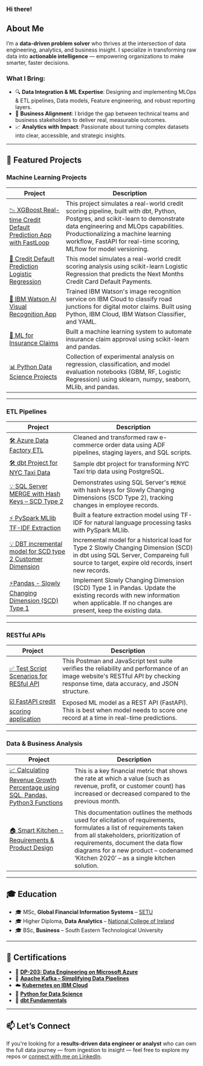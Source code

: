 ### Hi there!

## About Me

I’m a **data-driven problem solver** who thrives at the intersection of data engineering, analytics, and business insight. I specialize in transforming raw data into **actionable intelligence** — empowering organizations to make smarter, faster decisions.

### What I Bring:

- 🔍 **Data Integration & ML Expertise**: Designing and implementing MLOps & ETL pipelines, Data models, Feature engineering, and robust reporting layers.
- 🤝 **Business Alignment**: I bridge the gap between technical teams and business stakeholders to deliver real, measurable outcomes.
- 📈 **Analytics with Impact**: Passionate about turning complex datasets into clear, accessible, and strategic insights.

---

## 💼 Featured Projects

### Machine Learning Projects

| Project | Description |
|--------|-------------|
| [📉 XGBoost Real-time Credit Default Prediction App with FastLoop](https://github.com/JJRyan0/credit_etl_ml_project/blob/main/readme.md) | This project simulates a real-world credit scoring pipeline, built with dbt, Python, Postgres, and scikit-learn to demonstrate data engineering and MLOps capabilities. Productionalizing a machine learning workflow, FastAPI for real-time scoring, MLflow for model versioning. |
| [🎯 Credit Default Prediction Logistic Regression](https://github.com/JJRyan0/john-python-jupyter-notebooks/blob/master/Credit%20Card%20Default%20Prediction%20-%20Logistic%20Regression.ipynb) | This model simulates a real-world credit scoring analysis using scikit-learn Logistic Regression that predicts the Next Months Credit Card Default Payments.|
| [🤖 IBM Watson AI Visual Recognition App](https://github.com/JJRyan0/ibm-watson-visual-recognition-system-identifying-junction-types) | Trained IBM Watson's image recognition service on IBM Cloud to classify road junctions for digital motor claims. Built using Python, IBM Cloud, IBM Watson Classifier, and YAML. |
| [🧠 ML for Insurance Claims](https://gist.github.com/JJRyan0/0625271b52cf2ac5cfbffa79f1ab471f) | Built a machine learning system to automate insurance claim approval using scikit-learn and pandas. |
| [📊 Python Data Science Projects](https://github.com/JJRyan0/john-python-jupyter-notebooks) | Collection of experimental  analysis on regression, classification, and model evaluation notebooks (GBM, RF, Logistic Regression) using sklearn, numpy, seaborn, MLlib, and pandas. |

---

### ETL Pipelines

| Project | Description |
|--------|-------------|
| [🛠 Azure Data Factory ETL](https://github.com/JJRyan0/ETL_Raw_Transform_Curated_Schema/tree/main) | Cleaned and transformed raw e-commerce order data using ADF pipelines, staging layers, and SQL scripts. |
| [🛠 dbt Project for NYC Taxi Data](https://github.com/JJRyan0/NYC-Taxi-ETL-with-dbt-Core/tree/main) | Sample dbt project for transforming NYC Taxi trip data using PostgreSQL. |
| [💡 SQL Server MERGE with Hash Keys – SCD Type 2](https://github.com/JJRyan0/T_SQL_Scripts/blob/main/scd_type_2_hash_keys.md) | Demonstrates using SQL Server's `MERGE` with hash keys for Slowly Changing Dimensions (SCD Type 2), tracking changes in employee records. |
| [⚡️ PySpark MLlib TF-IDF Extraction](https://github.com/JJRyan0/john-python-jupyter-notebooks/blob/master/Apache%20Spark%20(MLlib)%20-%20%20Extracting%20Text%20Features%20for%20TF-IDF.ipynb) | Built a feature extraction model using TF-IDF for natural language processing tasks with PySpark MLlib. |
| [💡 DBT incremental model for SCD type 2 Customer Dimension](https://github.com/JJRyan0/dbt_scd2_customer_dim/tree/main) |  Incremental model for a historical load for Type 2 Slowly Changing Dimension (SCD) in dbt using SQL Server, Compareing full source to target, expire old records, insert new records. |
| [⚡️Pandas - Slowly Changing Dimension (SCD) Type 1 ](https://github.com/JJRyan0/credit_risk_modeling_analysis/blob/main/Slowly%20Changing%20Dimension%20(SCD)%20Type%201%20in%20Pandas.ipynb) | Implement Slowly Changing Dimension (SCD) Type 1 in Pandas. Update the existing records with new information when applicable. If no changes are present, keep the existing data.|

---

### RESTful APIs

| Project | Description |
|--------|-------------|
| [✅ Test Script Scenarios for RESful API](https://github.com/JJRyan0/rest_api_test_cases) | This Postman and JavaScript test suite verifies the reliability and performance of an image website's RESTful API by checking response time, data accuracy, and JSON structure. 
| [☑️ FastAPI credit scoring application]( https://github.com/JJRyan0/credit_etl_ml_project/blob/main/main.py) | Exposed ML model as a REST API (FastAPI). This is best when model needs to score one record at a time in real-time predictions.| 

---

### Data & Business Analysis

| Project | Description |
|--------|-------------|
| [📈 Calculating Revenue Growth Percentage using SQL, Pandas, Python3 Functions](https://github.com/JJRyan0/credit_risk_modeling_analysis/blob/main/Calculating%20Revenue%20Growth%20Percent%Functions.ipynb)| This is a key financial metric that shows the rate at which a value (such as revenue, profit, or customer count) has increased or decreased compared to the previous month. |
| [🏠 Smart Kitchen - Requirements & Product Design](https://github.com/JJRyan0/business-analyst-projects/blob/main/Business%20Analysis%20Data%20Flow%20-%20Smart%20Kitchen.pdf) | This documentation outlines the methods used for elicitation of requirements, formulates a list of requirements taken from all stakeholders, prioritization of requirements, document the data flow diagrams for a new product – codenamed ‘Kitchen 2020’ – as a single kitchen solution. | 


---

## 🎓 Education

- 🎓 MSc, **Global Financial Information Systems** – [SETU](https://www.wit.ie/schools/business/school_of_business/msc_in_gfis)  
- 🎓 Higher Diploma, **Data Analytics** – [National College of Ireland](http://courses.ncirl.ie/index.cfm/page/course/courseId/2372)
- 🎓 BSc, **Business** – South Eastern Technological University  

---

## 📜 Certifications

- 📘 [**DP-203: Data Engineering on Microsoft Azure**](https://www.udemy.com/certificate/UC-66ebb2ee-c829-4ca3-9e92-0b86e3ae24d3/)
- 🧬 [**Apache Kafka – Simplifying Data Pipelines**](https://www.credly.com/badges/105fd5cb-1750-4690-ab75-86aaf63de1e3/linked_in)
- ☁️ [**Kubernetes on IBM Cloud**](https://www.credly.com/badges/a0d091ab-123b-435a-b48c-82cf2d8bc9a4/linked_in)
- 🐍 [**Python for Data Science**](https://www.credly.com/badges/c79e4eb4-7871-4889-a4eb-bbddcf12d3ba/linked_in)
- 🧱 [**dbt Fundamentals**](https://credentials.getdbt.com/8ff129f2-1223-47f4-85e9-06b5969bf1d4#acc.63xYluqf)

---

## 📫 Let’s Connect

If you're looking for a **results-driven data engineer or analyst** who can own the full data journey — from ingestion to insight — feel free to explore my repos or [connect with me on LinkedIn](https://www.linkedin.com/in/john-ryan-da/).


